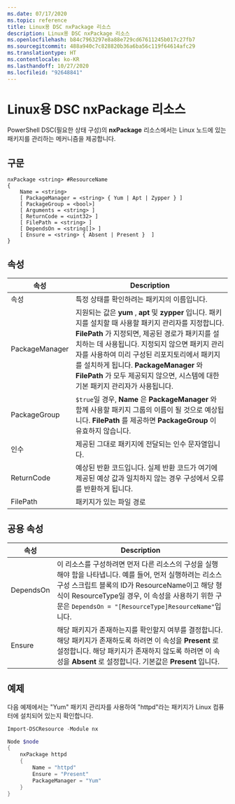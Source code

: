 ```yaml
---
ms.date: 07/17/2020
ms.topic: reference
title: Linux용 DSC nxPackage 리소스
description: Linux용 DSC nxPackage 리소스
ms.openlocfilehash: b84c7963297e8a88e729cd67611245b017c27fb7
ms.sourcegitcommit: 488a940c7c828820b36a6ba56c119f64614afc29
ms.translationtype: HT
ms.contentlocale: ko-KR
ms.lasthandoff: 10/27/2020
ms.locfileid: "92648841"
---
```

# <a name="dsc-for-linux-nxpackage-resource"></a>Linux용 DSC nxPackage 리소스

PowerShell DSC(필요한 상태 구성)의 **nxPackage** 리소스에서는 Linux 노드에 있는 패키지를 관리하는 메커니즘을 제공합니다.

## <a name="syntax"></a>구문

```Syntax
nxPackage <string> #ResourceName
{
    Name = <string>
    [ PackageManager = <string> { Yum | Apt | Zypper } ]
    [ PackageGroup = <bool>]
    [ Arguments = <string> ]
    [ ReturnCode = <uint32> ]
    [ FilePath = <string> ]
    [ DependsOn = <string[]> ]
    [ Ensure = <string> { Absent | Present }  ]
}
```

## <a name="properties"></a>속성

|속성 |Description |
|---|---|
|속성 |특정 상태를 확인하려는 패키지의 이름입니다. |
|PackageManager |지원되는 값은 **yum** , **apt** 및 **zypper** 입니다. 패키지를 설치할 때 사용할 패키지 관리자를 지정합니다. **FilePath** 가 지정되면, 제공된 경로가 패키지를 설치하는 데 사용됩니다. 지정되지 않으면 패키지 관리자를 사용하여 미리 구성된 리포지토리에서 패키지를 설치하게 됩니다. **PackageManager** 와 **FilePath** 가 모두 제공되지 않으면, 시스템에 대한 기본 패키지 관리자가 사용됩니다. |
|PackageGroup |`$true`일 경우, **Name** 은 **PackageManager** 와 함께 사용할 패키지 그룹의 이름이 될 것으로 예상됩니다. **FilePath** 를 제공하면 **PackageGroup** 이 유효하지 않습니다. |
|인수 |제공된 그대로 패키지에 전달되는 인수 문자열입니다. |
|ReturnCode |예상된 반환 코드입니다. 실제 반환 코드가 여기에 제공된 예상 값과 일치하지 않는 경우 구성에서 오류를 반환하게 됩니다. |
|FilePath |패키지가 있는 파일 경로 |

## <a name="common-properties"></a>공용 속성

|속성 |Description |
|---|---|
|DependsOn |이 리소스를 구성하려면 먼저 다른 리소스의 구성을 실행해야 함을 나타냅니다. 예를 들어, 먼저 실행하려는 리소스 구성 스크립트 블록의 ID가 ResourceName이고 해당 형식이 ResourceType일 경우, 이 속성을 사용하기 위한 구문은 `DependsOn = "[ResourceType]ResourceName"`입니다. |
|Ensure |해당 패키지가 존재하는지를 확인할지 여부를 결정합니다. 해당 패키지가 존재하도록 하려면 이 속성을 **Present** 로 설정합니다. 해당 패키지가 존재하지 않도록 하려면 이 속성을 **Absent** 로 설정합니다. 기본값은 **Present** 입니다. |

## <a name="example"></a>예제

다음 예제에서는 "Yum" 패키지 관리자를 사용하여 "httpd"라는 패키지가 Linux 컴퓨터에 설치되어 있는지 확인합니다.

```powershell
Import-DSCResource -Module nx

Node $node
{
    nxPackage httpd
    {
        Name = "httpd"
        Ensure = "Present"
        PackageManager = "Yum"
    }
}
```
